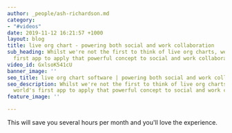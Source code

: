 ```yaml
---
author: _people/ash-richardson.md
category:
- "#videos"
date: 2019-11-12 16:21:57 +1000
layout: blog
title: live org chart - powering both social and work collaboration
sub_heading: Whilst we're not the first to think of live org charts, we are the world's
  first app to apply that powerful concept to social and work collaboration.
video_id: GxlsoK541cU
banner_image: ''
seo_title: live org chart software | powering both social and work collaboration
seo_description: Whilst we're not the first to think of live org charts, we are the
  world's first app to apply that powerful concept to social and work collaboration.
feature_image: ''

---
```

This will save you several hours per month and you'll love the experience.
